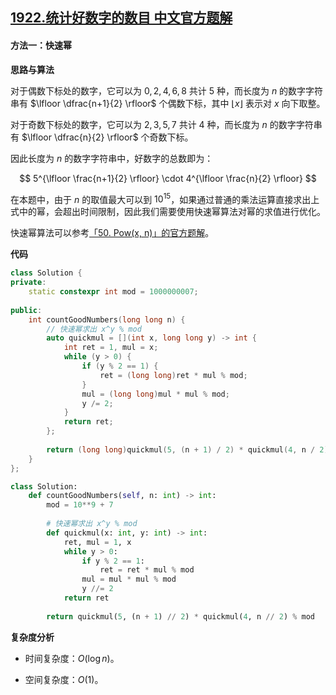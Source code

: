 ## [1922.统计好数字的数目 中文官方题解](https://leetcode.cn/problems/count-good-numbers/solutions/100000/tong-ji-hao-shu-zi-de-shu-mu-by-leetcode-53jj)
#### 方法一：快速幂

**思路与算法**

对于偶数下标处的数字，它可以为 $0, 2, 4, 6, 8$ 共计 $5$ 种，而长度为 $n$ 的数字字符串有 $\lfloor \dfrac{n+1}{2} \rfloor$ 个偶数下标，其中 $\lfloor x \rfloor$ 表示对 $x$ 向下取整。

对于奇数下标处的数字，它可以为 $2, 3, 5, 7$ 共计 $4$ 种，而长度为 $n$ 的数字字符串有 $\lfloor \dfrac{n}{2} \rfloor$ 个奇数下标。

因此长度为 $n$ 的数字字符串中，好数字的总数即为：

$$
5^{\lfloor \frac{n+1}{2} \rfloor} \cdot 4^{\lfloor \frac{n}{2} \rfloor}
$$

在本题中，由于 $n$ 的取值最大可以到 $10^{15}$，如果通过普通的乘法运算直接求出上式中的幂，会超出时间限制，因此我们需要使用快速幂算法对幂的求值进行优化。

快速幂算法可以参考[「50. Pow(x, n)」的官方题解](https://leetcode-cn.com/problems/powx-n/solution/powx-n-by-leetcode-solution/)。

**代码**

```C++ [sol1-C++]
class Solution {
private:
    static constexpr int mod = 1000000007;
    
public:
    int countGoodNumbers(long long n) {
        // 快速幂求出 x^y % mod
        auto quickmul = [](int x, long long y) -> int {
            int ret = 1, mul = x;
            while (y > 0) {
                if (y % 2 == 1) {
                    ret = (long long)ret * mul % mod;
                }
                mul = (long long)mul * mul % mod;
                y /= 2;
            }
            return ret;
        };
        
        return (long long)quickmul(5, (n + 1) / 2) * quickmul(4, n / 2) % mod;
    }
};
```

```Python [sol1-Python3]
class Solution:
    def countGoodNumbers(self, n: int) -> int:
        mod = 10**9 + 7
        
        # 快速幂求出 x^y % mod
        def quickmul(x: int, y: int) -> int:
            ret, mul = 1, x
            while y > 0:
                if y % 2 == 1:
                    ret = ret * mul % mod
                mul = mul * mul % mod
                y //= 2
            return ret
            
        return quickmul(5, (n + 1) // 2) * quickmul(4, n // 2) % mod
```

**复杂度分析**

- 时间复杂度：$O(\log n)$。

- 空间复杂度：$O(1)$。